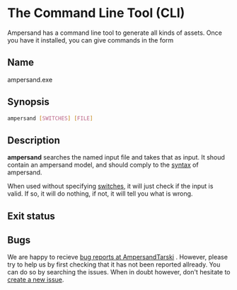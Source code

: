 # The Command Line Tool (CLI)

Ampersand has a command line tool to generate all kinds of assets. Once you have it installed, you can give commands in the form

## Name

ampersand.exe

## Synopsis

```.bash
ampersand [SWITCHES] [FILE]
```

## Description
**ampersand** searches the named input file and takes that as input. It shoud contain an ampersand model, and should comply to the [syntax](../syntax/syntax.md) of ampersand.

When used without specifying [switches](switches.md), it will just check if the input is valid. If so, it will do nothing, if not, it will tell you what is wrong.


## Exit status

## Bugs
 We are happy to recieve [bug reports at AmpersandTarski](https://github.com/AmpersandTarski/ampersand/issues) . However, please try to help us by first checking that it has not been reported allready. You can do so by searching the issues. When in doubt however, don't hesitate to [create a new issue](https://github.com/AmpersandTarski/ampersand/issues). 
